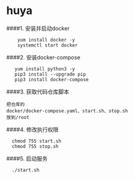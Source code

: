 # huya

####1. 安装并启动docker
```shell script
    yum install docker -y
    systemctl start docker
```
####2. 安装docker-compose
```shell script
   yum install python3 -y
   pip3 install --upgrade pip
   pip3 install docker-compose
```

####3. 获取代码仓库脚本
```
把仓库的
docker/docker-compose.yaml、start.sh、stop.sh 
放到/root
```

####4. 修改执行权限 
```shell script
  chmod 755 start.sh
  chmod 755 stop.sh
```
 
####5. 启动服务
```shell script
  ./start.sh
```
  

